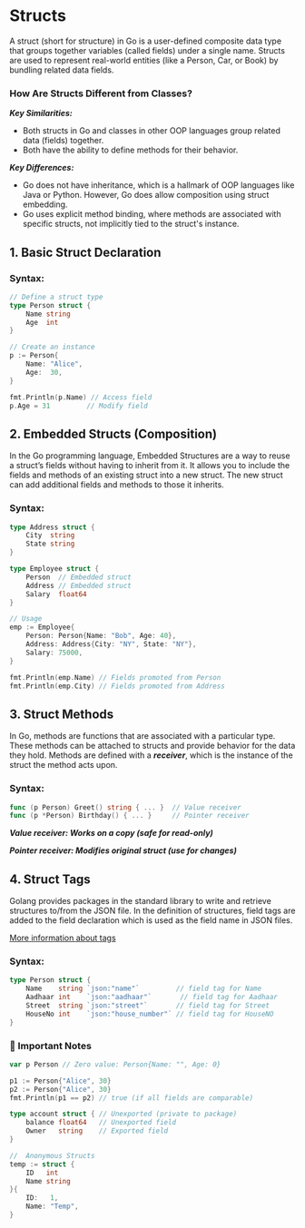 # Structs
A struct (short for structure) in Go is a user-defined composite data type that groups together variables (called fields) under a single name. Structs are used to represent real-world entities (like a Person, Car, or Book) by bundling related data fields.

### How Are Structs Different from Classes?

***Key Similarities:***

- Both structs in Go and classes in other OOP languages group related data (fields) together.
- Both have the ability to define methods for their behavior.

***Key Differences:***

- Go does not have inheritance, which is a hallmark of OOP languages like Java or Python. However, Go does allow composition using struct embedding.
- Go uses explicit method binding, where methods are associated with specific structs, not implicitly tied to the struct's instance.


## 1. Basic Struct Declaration

### Syntax:
```go
// Define a struct type
type Person struct {
    Name string
    Age  int
}

// Create an instance
p := Person{
    Name: "Alice",
    Age:  30,
}

fmt.Println(p.Name) // Access field
p.Age = 31         // Modify field
```



## 2. Embedded Structs (Composition)
In the Go programming language, Embedded Structures are a way to reuse a struct’s fields without having to inherit from it. It allows you to include the fields and methods of an existing struct into a new struct. The new struct can add additional fields and methods to those it inherits.

### Syntax:
```go
type Address struct {
    City  string
    State string
}

type Employee struct {
    Person  // Embedded struct
    Address // Embedded struct
    Salary  float64
}

// Usage
emp := Employee{
    Person: Person{Name: "Bob", Age: 40},
    Address: Address{City: "NY", State: "NY"},
    Salary: 75000,
}

fmt.Println(emp.Name) // Fields promoted from Person
fmt.Println(emp.City) // Fields promoted from Address
```


## 3. Struct Methods
In Go, methods are functions that are associated with a particular type. These methods can be attached to structs and provide behavior for the data they hold. Methods are defined with a ***receiver***, which is the instance of the struct the method acts upon.

### Syntax:
```go
func (p Person) Greet() string { ... }  // Value receiver
func (p *Person) Birthday() { ... }     // Pointer receiver
```
___Value receiver: Works on a copy (safe for read-only)___

___Pointer receiver: Modifies original struct (use for changes)___



## 4. Struct Tags
Golang provides packages in the standard library to write and retrieve structures to/from the JSON file. In the definition of structures, field tags are added to the field declaration which is used as the field name in JSON files.

[More information about tags](https://go.dev/wiki/Well-known-struct-tags)

### Syntax:
```go
type Person struct {
    Name    string `json:"name"`         // field tag for Name
    Aadhaar int    `json:"aadhaar"`       // field tag for Aadhaar
    Street  string `json:"street"`       // field tag for Street
    HouseNo int    `json:"house_number"` // field tag for HouseNO
}
```

### 🚨 Important Notes
```go
var p Person // Zero value: Person{Name: "", Age: 0}

p1 := Person{"Alice", 30}
p2 := Person{"Alice", 30}
fmt.Println(p1 == p2) // true (if all fields are comparable)

type account struct { // Unexported (private to package)
    balance float64   // Unexported field
    Owner   string    // Exported field
}

//  Anonymous Structs
temp := struct {
    ID   int
    Name string
}{
    ID:   1,
    Name: "Temp",
}
```